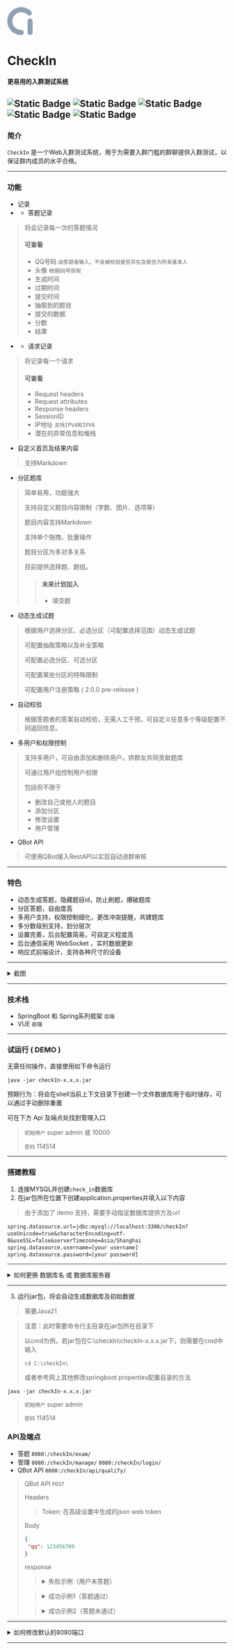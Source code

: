 <img width="64" height="64" src="icon.svg" alt="icon">

# CheckIn
#### 更易用的入群测试系统
![Static Badge](https://img.shields.io/badge/Language-Java-red)
![Static Badge](https://img.shields.io/badge/JavaRequire-21-red)
![Static Badge](https://img.shields.io/badge/Alpha-2.1.0_alpha_1-blue)
![Static Badge](https://img.shields.io/badge/Stable-2.0.1-blue)
![Static Badge](https://img.shields.io/badge/Status-Developing-green)
---

### 简介

`CheckIn` 是一个Web入群测试系统，用于为需要入群门槛的群聊提供入群测试，以保证群内成员的水平合格。

---
### 功能

- 记录
- - 答题记录
> 将会记录每一次的答题情况
> #### 可查看
> - QQ号码 `由答题者输入，不会被校验是否存在及是否为所有者本人`
> - 头像 `根据QQ号获取`
> - 生成时间
> - 过期时间
> - 提交时间
> - 抽取到的题目
> - 提交的数据
> - 分数
> - 结果

- - 请求记录
> 将记录每一个请求
> #### 可查看
> - Request headers
> - Request attributes
> - Response headers
> - SessionID
> - IP地址 `支持IPV4和IPV6`
> - 潜在的异常信息和堆栈

- 自定义首页及结果内容
> 支持Markdown

- 分区题库
> 简单易用，功能强大
> 
> 支持自定义题目内容限制（字数、图片、选项等）
> 
> 题目内容支持Markdown
> 
> 支持单个拖拽、批量操作
> 
> 题目分区为多对多关系
>
> 目前提供选择题、题组。
> > #### 未来计划加入
> > - 填空题

- 动态生成试题
> 根据用户选择分区、必选分区（可配置选择范围）动态生成试题
> 
> 可配置抽取策略以及补全策略
> 
> 可配置必选分区、可选分区
> 
> 可配置某些分区的特殊限制
> 
> 可配置用户注册策略 ( 2.0.0 pre-release )

- 自动校验
> 根据答题者的答案自动校验，无需人工干预，可自定义任意多个等级配置不同返回信息。

- 多用户和权限控制
> 支持多用户，可自由添加和删除用户。供群友共同贡献题库
> 
> 可通过用户组控制用户权限
> 
> 包括但不限于
> - 删改自己或他人的题目
> - 添加分区
> - 修改设置
> - 用户管理

- QBot API
> 可使用QBot接入RestAPI以实现自动进群审核
---

### 特色

- 动态生成答题，隐藏题目id，防止刷题，爆破题库
- 分区答题，自由度高
- 多用户支持，权限控制细化，更改冲突提醒，共建题库
- 多分数级别支持，划分层次
- 设置完善，后台配置简易，可自定义程度高
- 后台通信采用 WebSocket ，实时数据更新
- 响应式前端设计，支持各种尺寸的设备

---

<details>

<summary>
截图
</summary>

![1.png](/screenshots/2.0.1/screenshot(1).jpeg "1")
![2.png](/screenshots/2.0.1/screenshot(2).jpeg "2")
![3.png](/screenshots/2.0.1/screenshot(3).jpeg "3")
![4.png](/screenshots/2.0.1/screenshot(4).jpeg "4")
![5.png](/screenshots/2.0.1/screenshot(5).jpeg "5")
![6.png](/screenshots/2.0.1/screenshot(6).jpeg "6")
![7.png](/screenshots/2.0.1/screenshot(7).jpeg "7")
![8.png](/screenshots/2.0.1/screenshot(8).jpeg "8")
![9.png](/screenshots/2.0.1/screenshot(9).jpeg "9")
![10.png](/screenshots/2.0.1/screenshot(10).jpeg "10")
![11.png](/screenshots/2.0.1/screenshot(11).jpeg "11")
![12.png](/screenshots/2.0.1/screenshot(12).jpeg "12")
![13.png](/screenshots/2.0.1/screenshot(13).jpeg "13")
![14.png](/screenshots/2.0.1/screenshot(14).jpeg "14")
![15.png](/screenshots/2.0.1/screenshot(15).jpeg "15")
![16.png](/screenshots/2.0.1/screenshot(16).jpeg "16")
![17.png](/screenshots/2.0.1/screenshot(17).jpeg "17")
![18.png](/screenshots/2.0.1/screenshot(18).jpeg "18")
![19.png](/screenshots/2.0.1/screenshot(19).jpeg "19")
![20.png](/screenshots/2.0.1/screenshot(20).jpeg "20")
![21.png](/screenshots/2.0.1/screenshot(21).jpeg "21")
![22.png](/screenshots/2.0.1/screenshot(22).jpeg "22")
![23.png](/screenshots/2.0.1/screenshot(23).jpeg "23")
![24.png](/screenshots/2.0.1/screenshot(24).jpeg "24")
![25.png](/screenshots/2.0.1/screenshot(25).jpeg "25")

</details>

---

### 技术栈
- SpringBoot 和 Spring系列框架 `后端`
- VUE `前端`

---

### 试运行 ( DEMO )
无需任何操作，直接使用如下命令运行
```shell
java -jar checkIn-x.x.x.jar
```
预期行为：将会在shell当前上下文目录下创建一个文件数据库用于临时储存，可以通过手动删除重置

可在下方 Api 及端点处找到管理入口
> `初始用户` super admin 或 10000
> 
> `密码` 114514

---

### 搭建教程
1. 连接MYSQL并创建`check_in`数据库
2. 在jar包所在位置下创建application.properties并填入以下内容
>由于添加了 demo 支持，需要手动指定数据库提供方及url
```properties
spring.datasource.url=jdbc:mysql://localhost:3306/checkIn?useUnicode=true&characterEncoding=utf-8&useSSL=false&serverTimezone=Asia/Shanghai
spring.datasource.username=[your username]
spring.datasource.password=[your password]
```
---

<details>
<summary>如何更换 数据库名 或 数据库服务器</summary>

更改application.properties中的
```properties
spring.datasource.url
```

eg.
```properties
spring.datasource.url=jdbc:mysql://localhost:3306/checkIn?useUnicode=true&characterEncoding=utf-8&useSSL=false&serverTimezone=Asia/Shanghai
```

> 内嵌支持的数据库
>
> MySQL
> ```properties
> spring.datasource.url=jdbc:mysql://localhost:3306/check_in?characterEncoding=utf8&allowPublicKeyRetrieval=true&useSSL=false
> ```
> H2Database (文件模式)
> ```properties
> spring.datasource.url=jdbc:h2:file:./check_in
> spring.datasource.username=root
> spring.datasource.password=root
> #===open web console(http://localhost:8080/h2-console)===
> #spring.h2.console.enabled=true
> #spring.h2.console.path=/h2-console
> ```
</details>

---

3. 运行jar包，将会自动生成数据库及初始数据
> 需要Java21

> 注意：此时需要命令行主目录在jar包所在目录下
> 
> 以cmd为例，若jar包在C:\checkIn\checkIn-x.x.x.jar下，则需要在cmd中输入
> ```shell
> cd C:\checkIn\
> ```
> 或者参考网上其他修改springboot properties配置目录的方法

```shell
java -jar checkIn-x.x.x.jar
```
> `初始用户` super admin
>
> `密码` 114514


### API及端点
- 答题 `8080:/checkIn/exam/`
- 管理 `8080:/checkIn/manage/` `8080:/checkIn/login/`
- QBot API `8080:/checkIn/api/qualify/`

> QBot API `POST`
> 
> Headers
> 
> > Token: 在高级设置中生成的json web token
> 
> Body
> ```json
> {
>  "qq": 123456789
> }
> ```
> response
>
> > <details> 
> > <summary>失败示例（用户未答题）</summary>
> >
> > ```json 
> > {
> > "result": "examData not found",
> > "type": "error"
> > }
> > ```
> > 
> > </details>
>
> > <details> 
> > <summary>成功示例1（答题通过）</summary>
> >
> > ```json
> > {
> > "examData": {
> > "id": "4fb9ec45-bffa-402e-92ff-078b993eb303",
> > "qqNumber": 10001,
> > "questionAmount": 10,
> > "status": "SUBMITTED",
> > "examResult": {
> > "qq": 10001,
> > "score": 100.0,
> > "correctCount": 10,
> > "halfCorrectCount": 0,
> > "wrongCount": 0,
> > "questionCount": 0,
> > "message": "[markdown text1]",
> > "level": "通过",
> > "colorHex": "#67C23A"
> > },
> > "generateTime": "2025-02-11 23:03:45",
> > "submitTime": "2025-02-11 23:03:58",
> > "expireTime": "2025-02-18 23:03:45"
> > },
> > "level": "通过",
> > "type": "success"
> > }
> > ```
> > 
> > </details>
>
> > <details> 
> > <summary>成功示例2（答题未通过）</summary>
> > 
> >  ```json
> >  {
> >  "examData": {
> >  "id": "9e2b4566-33c5-4279-9b76-0140926f5cab",
> >  "qqNumber": 10002,
> >  "questionAmount": 10,
> >  "status": "SUBMITTED",
> >  "examResult": {
> >  "qq": 10002,
> >  "score": 0.0,
> >  "correctCount": 0,
> >  "halfCorrectCount": 0,
> >  "wrongCount": 10,
> >  "questionCount": 0,
> >  "message": "[markdown text1]",
> >  "level": "未通过",
> >  "colorHex": "#F56C6C"
> >  },
> >  "generateTime": "2025-02-11 23:05:54",
> >  "submitTime": "2025-02-11 23:06:03",
> >  "expireTime": "2025-02-18 23:05:54"
> >  },
> >  "level": "未通过",
> >  "type": "success"
> >  }
> >  ```
> > 
> > </details>
---
<details>
<summary>如何修改默认的8080端口</summary>

在application.properties中添加
```properties
server.port=[your port]
```
</details>

---
